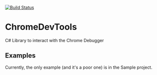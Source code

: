[![Build Status](https://travis-ci.org/MasterDevs/ChromeDevTools.svg?branch=master)](https://travis-ci.org/MasterDevs/ChromeDevTools)

# ChromeDevTools
C# Library to interact with the Chrome Debugger

## Examples

Currently, the only example (and it's a poor one) is in the Sample project.
